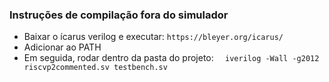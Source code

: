 ### Instruções de compilação fora do simulador
- Baixar o ícarus verilog e executar: 
```https://bleyer.org/icarus/```
- Adicionar ao PATH
- Em seguida, rodar dentro da pasta do projeto:
```  iverilog -Wall -g2012 riscvp2commented.sv testbench.sv```
